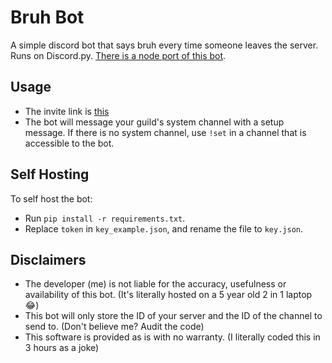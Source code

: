 # Bruh Bot
A simple discord bot that says bruh every time someone leaves the server. Runs on Discord.py. [There is a node port of this bot](https://github.com/rougetimelord/BruhBotNode).

## Usage
* The invite link is [this](https://discord.com/api/oauth2/authorize?client_id=702644157692379267&permissions=70323392&scope=bot)
* The bot will message your guild's system channel with a setup message. If there is no system channel, use `!set` in a channel that is accessible to the bot.

## Self Hosting
To self host the bot:
* Run `pip install -r requirements.txt`.
* Replace `token` in `key_example.json`, and rename the file to `key.json`. 

## Disclaimers
* The developer (me) is not liable for the accuracy, usefulness or availability of this bot. (It's literally hosted on a 5 year old 2 in 1 laptop 😂)
* This bot will only store the ID of your server and the ID of the channel to send to. (Don't believe me? Audit the code)
* This software is provided as is with no warranty. (I literally coded this in 3 hours as a joke)

